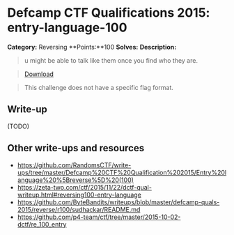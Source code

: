 # Defcamp CTF Qualifications 2015: entry-language-100

**Category:** Reversing
**Points:**100
**Solves:**
**Description:**

> u might be able to talk like them once you find who they are.

> [Download](r100)

> This challenge does not have a specific flag format.


## Write-up

(TODO)

## Other write-ups and resources

* <https://github.com/RandomsCTF/write-ups/tree/master/Defcamp%20CTF%20Qualification%202015/Entry%20language%20%5Breverse%5D%20(100)> 
* <https://zeta-two.com/ctf/2015/11/22/dctf-qual-writeup.html#reversing100-entry-language>
* <https://github.com/ByteBandits/writeups/blob/master/defcamp-quals-2015/reverse/r100/sudhackar/README.md>
* <https://github.com/p4-team/ctf/tree/master/2015-10-02-dctf/re_100_entry>